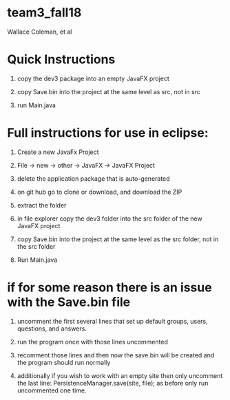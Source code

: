 # team3_fall18
Wallace Coleman, et al

# Quick Instructions

1. copy the dev3 package into an empty JavaFX project

2. copy Save.bin into the project at the same level as src, not in src

3. run Main.java

# Full instructions for use in eclipse:

1. Create a new JavaFx Project

2. File -> new -> other -> JavaFX -> JavaFX Project

3. delete the application package that is auto-generated

4. on git hub go to clone or download, and download the ZIP

5. extract the folder

6. in file explorer copy the dev3 folder into the src folder of the new JavaFX project

7. copy Save.bin into the project at the same level as the src folder, not in the src folder

8. Run Main.java

# if for some reason there is an issue with the Save.bin file

1. uncomment the first several lines that set up default groups, users, questions, and answers.

2. run the program once with those lines uncommented

3. recomment those lines and then now the save.bin will be created and the program should run normally

4. additionally if you wish to work with an empty site then only uncomment the last line:
  PersistenceManager.save(site, file);
  as before only run uncommented one time.
